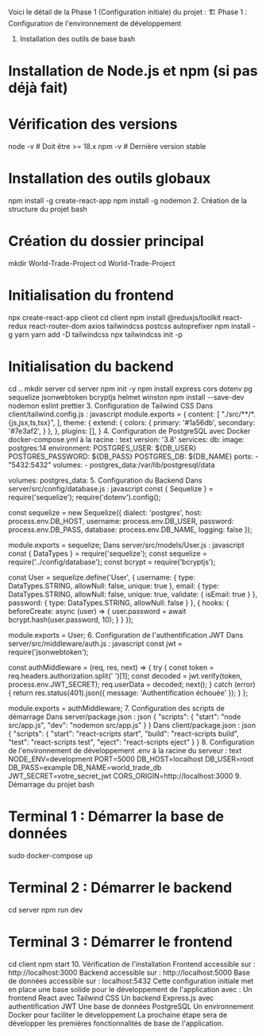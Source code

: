 Voici le détail de la Phase 1 (Configuration initiale) du projet :
🏗️ Phase 1 : Configuration de l'environnement de développement
1. Installation des outils de base
bash
# Installation de Node.js et npm (si pas déjà fait)
# Vérification des versions
node -v  # Doit être >= 18.x
npm -v   # Dernière version stable

# Installation des outils globaux
npm install -g create-react-app
npm install -g nodemon
2. Création de la structure du projet
bash
# Création du dossier principal
mkdir World-Trade-Project
cd World-Trade-Project

# Initialisation du frontend
npx create-react-app client
cd client
npm install @reduxjs/toolkit react-redux react-router-dom axios tailwindcss postcss autoprefixer
npm install -g yarn
yarn add -D tailwindcss
npx tailwindcss init -p

# Initialisation du backend
cd ..
mkdir server
cd server
npm init -y
npm install express cors dotenv pg sequelize jsonwebtoken bcryptjs helmet winston
npm install --save-dev nodemon eslint prettier
3. Configuration de Tailwind CSS
Dans client/tailwind.config.js :
javascript
module.exports = {
  content: [
    "./src/**/*.{js,jsx,ts,tsx}",
  ],
  theme: {
    extend: {
      colors: {
        primary: '#1a56db',
        secondary: '#7e3af2',
      }
    },
  },
  plugins: [],
}
4. Configuration de PostgreSQL avec Docker
docker-compose.yml à la racine :
text
version: '3.8'
services:
  db:
    image: postgres:14
    environment:
      POSTGRES_USER: ${DB_USER}
      POSTGRES_PASSWORD: ${DB_PASS}
      POSTGRES_DB: ${DB_NAME}
    ports:
      - "5432:5432"
    volumes:
      - postgres_data:/var/lib/postgresql/data

volumes:
  postgres_data:
5. Configuration du Backend
Dans server/src/config/database.js :
javascript
const { Sequelize } = require('sequelize');
require('dotenv').config();

const sequelize = new Sequelize({
  dialect: 'postgres',
  host: process.env.DB_HOST,
  username: process.env.DB_USER,
  password: process.env.DB_PASS,
  database: process.env.DB_NAME,
  logging: false
});

module.exports = sequelize;
Dans server/src/models/User.js :
javascript
const { DataTypes } = require('sequelize');
const sequelize = require('../config/database');
const bcrypt = require('bcryptjs');

const User = sequelize.define('User', {
  username: {
    type: DataTypes.STRING,
    allowNull: false,
    unique: true
  },
  email: {
    type: DataTypes.STRING,
    allowNull: false,
    unique: true,
    validate: {
      isEmail: true
    }
  },
  password: {
    type: DataTypes.STRING,
    allowNull: false
  }
}, {
  hooks: {
    beforeCreate: async (user) => {
      user.password = await bcrypt.hash(user.password, 10);
    }
  }
});

module.exports = User;
6. Configuration de l'authentification JWT
Dans server/src/middleware/auth.js :
javascript
const jwt = require('jsonwebtoken');

const authMiddleware = (req, res, next) => {
  try {
    const token = req.headers.authorization.split(' ')[1];
    const decoded = jwt.verify(token, process.env.JWT_SECRET);
    req.userData = decoded;
    next();
  } catch (error) {
    return res.status(401).json({
      message: 'Authentification échouée'
    });
  }
};

module.exports = authMiddleware;
7. Configuration des scripts de démarrage
Dans server/package.json :
json
{
  "scripts": {
    "start": "node src/app.js",
    "dev": "nodemon src/app.js"
  }
}
Dans client/package.json :
json
{
  "scripts": {
    "start": "react-scripts start",
    "build": "react-scripts build",
    "test": "react-scripts test",
    "eject": "react-scripts eject"
  }
}
8. Configuration de l'environnement de développement
.env à la racine du serveur :
text
NODE_ENV=development
PORT=5000
DB_HOST=localhost
DB_USER=root
DB_PASS=example
DB_NAME=world_trade_db
JWT_SECRET=votre_secret_jwt
CORS_ORIGIN=http://localhost:3000
9. Démarrage du projet
bash
# Terminal 1 : Démarrer la base de données
sudo docker-compose up

# Terminal 2 : Démarrer le backend
cd server
npm run dev

# Terminal 3 : Démarrer le frontend
cd client
npm start
10. Vérification de l'installation
Frontend accessible sur : http://localhost:3000
Backend accessible sur : http://localhost:5000
Base de données accessible sur : localhost:5432
Cette configuration initiale met en place une base solide pour le développement de l'application avec :
Un frontend React avec Tailwind CSS
Un backend Express.js avec authentification JWT
Une base de données PostgreSQL
Un environnement Docker pour faciliter le développement
La prochaine étape sera de développer les premières fonctionnalités de base de l'application.
